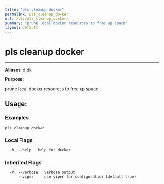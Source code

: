 ```yaml
---
title: "pls cleanup docker"
permalink: pls_cleanup_docker
url: /pls/pls_cleanup_docker/
summary: "prune local docker resources to free up space"
layout: default
---
```

# pls cleanup docker 

---
**Aliases**: d,dk

**Purpose:**

prune local docker resources to free up space

## Usage:

### Examples

```
pls cleanup docker
```

### Local Flags

```
  -h, --help   help for docker
```

### Inherited Flags

```
  -V, --verbose   verbose output
      --viper     use viper for configuration (default true)
```
